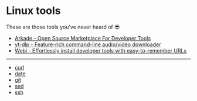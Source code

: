 # Linux tools

These are those tools you've never heard of :sunglasses:

<!-- TOC -->

- [Arkade - Open Source Marketplace For Developer Tools](https://github.com/lbrealdev/0k-linux/blob/main/tools/installed-tools/arkade.md)
- [yt-dlp - Feature-rich command-line audio/video downloader](https://github.com/lbrealdev/0k-linux/blob/main/tools/installed-tools/yt-dlp.md)
- [Webi - Effortlessly install developer tools with easy-to-remember URLs](https://github.com/lbrealdev/0k-linux/blob/main/tools/installed-tools/webi.md)


---------------------------------------


- [curl](https://github.com/lbrealdev/0k-linux/blob/main/tools/native-tools/curl.md)
- [date](https://github.com/lbrealdev/0k-linux/blob/main/tools/native-tools/date.md)
- [git](https://github.com/lbrealdev/0k-linux/blob/main/tools/native-tools/git.md)
- [sed](https://github.com/lbrealdev/0k-linux/blob/main/tools/native-tools/sed.md)
- [ssh](https://github.com/lbrealdev/0k-linux/blob/main/tools/native-tools/ssh.md)
